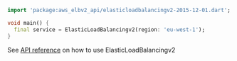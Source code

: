 ```dart
import 'package:aws_elbv2_api/elasticloadbalancingv2-2015-12-01.dart';

void main() {
  final service = ElasticLoadBalancingv2(region: 'eu-west-1');
}
```

See [API reference](https://pub.dev/documentation/aws_elbv2_api/latest/elasticloadbalancingv2-2015-12-01/ElasticLoadBalancingv2-class.html) on how to use ElasticLoadBalancingv2
